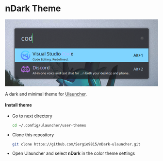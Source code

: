 # nDark Theme

![img](https://github.com/Sergio9815/nDark-ulauncher/blob/main/preview.png)

A dark and minimal theme for [Ulauncher](https://ulauncher.io/). 

#### Install theme

- Go to next directory

  ```sh
  cd ~/.config/ulauncher/user-themes
  ```

- Clone this repository

  ```sh
  git clone https://github.com/Sergio9815/nDark-ulauncher.git
  ```

- Open Ulauncher and select **nDark** in the color theme settings
